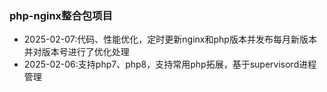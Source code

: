 ### php-nginx整合包项目

- 2025-02-07:代码、性能优化，定时更新nginx和php版本并发布每月新版本并对版本号进行了优化处理
- 2025-02-06:支持php7、php8，支持常用php拓展，基于supervisord进程管理